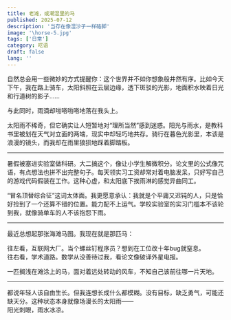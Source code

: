 ```yaml
---
title: 老滩，或潮湿里的马
published: 2025-07-12
description: '当存在像湿沙子一样硌脚'
image: '\horse-5.jpg'
tags: ['日常']
category: 呓语
draft: false 
lang: ''
---
```



自然总会用一些微妙的方式提醒你：这个世界并不如你想象般井然有序。比如今天下午，我在路上骑车，太阳斜照在云层边缘，透下斑驳的光影，地面积水映着日光和行道树的影子……

与此同时，雨滴却啪嗒啪嗒地落在我头上。

太阳雨不稀奇，但它确实让人短暂地对“理所当然”感到迷惑。阳光与雨水，是教科书里被划在天气对立面的两端，现实中却轻巧地共存。骑行在暮色光影里，本该是浪漫的镜头，而我却在雨里狼狈地踩着脚踏板。

---

暑假被塞进实验室做科研。大二搞这个，像让小学生解微积分。论文里的公式像咒语，有点想法也拼不出完整句子。每天领实习工资却常对着电脑发呆，只好写自己的游戏代码假装在工作。这种心虚，和太阳底下挨雨淋的感觉异曲同工。  

“冒名顶替综合征”这词太体面。我更愿意承认：我就是个平庸又迟钝的人，只是恰好捡到了一个还算不错的位置。能力配不上运气。学校实验室的实习门槛本不该轮到我，就像骑单车的人不该抱怨下雨。  

---

最近总想起那张海滩马图。我现在就是那匹马：  

往左看，互联网大厂。当个螺丝钉程序员？想到在工位改十年bug就窒息。  
往右看，学术道路。数学从没善待过我，看论文像破译外星电报。  

一匹搁浅在滩涂上的马，面对着远处转动的风车，不知自己该前往哪一片天地。

---

都说年轻人该自由生长。但我连想长成什么都模糊。没有目标，缺乏勇气，可能还缺天分。这种状态本身就像场漫长的太阳雨——  
阳光刺眼，雨水冰凉。
